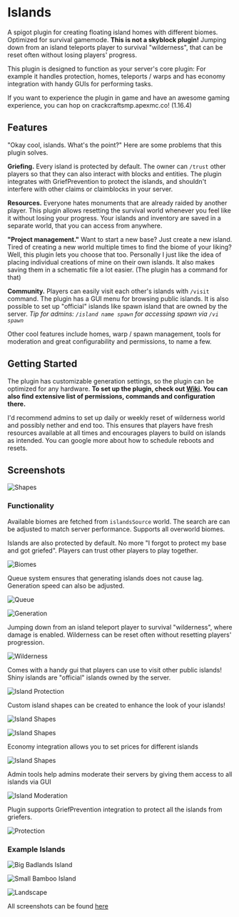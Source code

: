 # Islands
A spigot plugin for creating floating island homes with different biomes.
Optimized for survival gamemode. **This is not a skyblock plugin!**
Jumping down from an island teleports player to survival "wilderness", 
that can be reset often without losing players' progress.

This plugin is designed to function as your server's core plugin:
For example it handles protection, homes, teleports / warps and has economy integration with handy GUIs for performing tasks.

If you want to experience the plugin in game and have an awesome gaming experience, you can hop on crackcraftsmp.apexmc.co! (1.16.4)

## Features
"Okay cool, islands. What's the point?" Here are some problems that this plugin solves.

**Griefing.**
Every island is protected by default.
The owner can `/trust` other players so that they can also interact with blocks and entities.
The plugin integrates with GriefPrevention to protect the islands,
and shouldn't interfere with other claims or claimblocks in your server.

**Resources.**
Everyone hates monuments that are already raided by another player.
This plugin allows resetting the survival world whenever you feel like it without losing your progress.
Your islands and inventory are saved in a separate world, that you can access from anywhere.

**"Project management."**
Want to start a new base? Just create a new island. Tired of creating a new world multiple times
to find the biome of your liking? Well, this plugin lets you choose that too. Personally I just
like the idea of placing individual creations of mine on their own islands.
It also makes saving them in a schematic file a lot easier. (The plugin has a command for that)

**Community.** Players can easily visit each other's islands with `/visit` command.
The plugin has a GUI menu for browsing public islands. It is also possible to set up
"official" islands like spawn island that are owned by the server.
*Tip for admins: `/island name spawn` for accessing spawn via `/vi spawn`*

Other cool features include homes, warp / spawn management, tools for moderation and
great configurability and permissions, to name a few.

## Getting Started

The plugin has customizable generation settings, so the plugin can be optimized for any hardware.
**To set up the plugin, check out [Wiki](https://github.com/aleksilassila/Islands/wiki).
You can also find extensive list of permissions, commands and configuration there.**

I'd recommend admins to set up daily or weekly reset of wilderness world and possibly nether and end too. 
This ensures that players have fresh resources available at all times and encourages players to build on islands as intended.
You can google more about how to schedule reboots and resets.

## Screenshots

![Shapes](screenshots/islandTypes/shapes_showcase.png?raw=true)

### Functionality
Available biomes are fetched from `islandsSource` world. 
The search are can be adjusted to match server performance.
Supports all overworld biomes.

Islands are also protected by default. No more "I forgot to protect my base and got griefed".
Players can trust other players to play together.

![Biomes](screenshots/functionality/create_gui_biomes.png?raw=true)

Queue system ensures that generating islands does not cause lag.
Generation speed can also be adjusted.

![Queue](screenshots/functionality/queue.png?raw=true)

![Generation](screenshots/functionality/generation.png?raw=true)

Jumping down from an island teleport player to survival "wilderness",
where damage is enabled. Wilderness can be reset often without resetting players' progression.

![Wilderness](screenshots/functionality/wilderness.png?raw=true)

Comes with a handy gui that players can use to visit other public islands!
Shiny islands are "official" islands owned by the server.

![Island Protection](screenshots/functionality/visit_gui.png?raw=true)

Custom island shapes can be created to enhance the look of your islands!

![Island Shapes](screenshots/functionality/shapes.png?raw=true)

![Island Shapes](screenshots/islandTypes/shape_normal.png?raw=true)

Economy integration allows you to set prices for different islands

![Island Shapes](screenshots/functionality/create_gui_size.png?raw=true)

Admin tools help admins moderate their servers by giving them access to all islands via GUI

![Island Moderation](screenshots/functionality/moderation_gui.png?raw=true)

Plugin supports GriefPrevention integration to protect all the islands from griefers.

![Protection](screenshots/functionality/protection.png?raw=true)

### Example Islands

![Big Badlands Island](screenshots/islandTypes/badlands_big.png?raw=true)

![Small Bamboo Island](screenshots/islandTypes/bamboo_small.png?raw=true)

![Landscape](screenshots/islandTypes/landscape.png?raw=true)

All screenshots can be found [here](screenshots)
